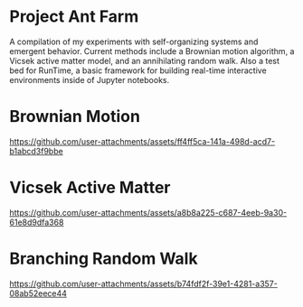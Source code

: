 # Project Ant Farm
A compilation of my experiments with self-organizing systems and emergent behavior. Current methods include a Brownian motion algorithm, a Vicsek active matter model, and an annihilating random walk. Also a test bed for RunTime, a basic framework for building real-time interactive environments inside of Jupyter notebooks.

# Brownian Motion
https://github.com/user-attachments/assets/ff4ff5ca-141a-498d-acd7-b1abcd3f9bbe

# Vicsek Active Matter
https://github.com/user-attachments/assets/a8b8a225-c687-4eeb-9a30-61e8d9dfa368

# Branching Random Walk
https://github.com/user-attachments/assets/b74fdf2f-39e1-4281-a357-08ab52eece44
